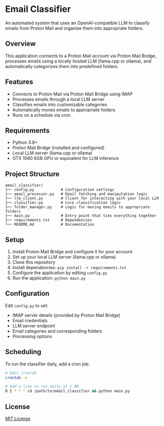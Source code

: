 # Email Classifier

An automated system that uses an OpenAI-compatible LLM to classify emails from Proton Mail and organize them into appropriate folders.

## Overview

This application connects to a Proton Mail account via Proton Mail Bridge, processes emails using a locally hosted LLM (llama.cpp or ollama), and automatically categorizes them into predefined folders.

## Features

- Connects to Proton Mail via Proton Mail Bridge using IMAP
- Processes emails through a local LLM server
- Classifies emails into customizable categories
- Automatically moves emails to appropriate folders
- Runs on a schedule via cron

## Requirements

- Python 3.8+
- Proton Mail Bridge (installed and configured)
- Local LLM server (llama.cpp or ollama)
- GTX 1060 6GB GPU or equivalent for LLM inference

## Project Structure

```
email_classifier/
├── config.py            # Configuration settings
├── email_processor.py   # Email fetching and manipulation logic
├── llm_client.py        # Client for interacting with your local LLM
├── classifier.py        # Core classification logic
├── folder_manager.py    # Logic for moving emails to appropriate folders
├── main.py              # Entry point that ties everything together
├── requirements.txt     # Dependencies
└── README.md            # Documentation
```

## Setup

1. Install Proton Mail Bridge and configure it for your account
2. Set up your local LLM server (llama.cpp or ollama)
3. Clone this repository
4. Install dependencies: `pip install -r requirements.txt`
5. Configure the application by editing `config.py`
6. Run the application: `python main.py`

## Configuration

Edit `config.py` to set:
- IMAP server details (provided by Proton Mail Bridge)
- Email credentials
- LLM server endpoint
- Email categories and corresponding folders
- Processing options

## Scheduling

To run the classifier daily, add a cron job:

```bash
# Edit crontab
crontab -e

# Add a line to run daily at 2 AM
0 2 * * * cd /path/to/email_classifier && python main.py
```

## License

[MIT License](LICENSE)

